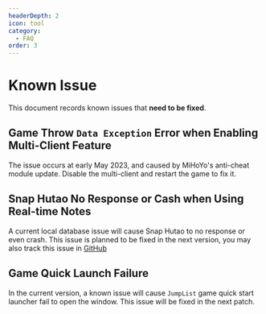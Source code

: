 ```yaml
---
headerDepth: 2
icon: tool
category:
  - FAQ
order: 3
---
```


# Known Issue

This document records known issues that **need to be fixed**.

## Game Throw `Data Exception` Error when Enabling Multi-Client Feature

The issue occurs at early May 2023, and caused by MiHoYo's anti-cheat module update. Disable the multi-client and 
restart the game to fix it.

## Snap Hutao No Response or Cash when Using Real-time Notes

A current local database issue will cause Snap Hutao to no response or even crash. 
This issue is planned to be fixed in the next version, you may also track this issue in 
[GitHub](https://github.com/DGP-Studio/Snap.Hutao/issues/706)

## Game Quick Launch Failure

In the current version, a known issue will cause `JumpList` game quick start launcher fail to 
open the window. This issue will be fixed in the next patch.
